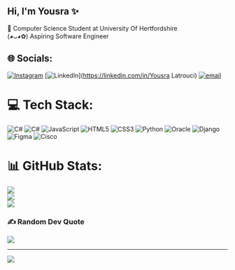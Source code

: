 ## Hi, I'm Yousra ✨

📖 Computer Science Student at University Of Hertfordshire <br/>
(◕ᴗ◕✿) Aspiring Software Engineer


## 🌐 Socials:
[![Instagram](https://img.shields.io/badge/Instagram-%23E4405F.svg?logo=Instagram&logoColor=white)](https://instagram.com/yousra.y.l) [![LinkedIn](https://img.shields.io/badge/LinkedIn-%230077B5.svg?logo=linkedin&logoColor=white)](https://linkedin.com/in/Yousra Latrouci) [![email](https://img.shields.io/badge/Email-D14836?logo=gmail&logoColor=white)](mailto:yousralatrouci@outlook.com) 

# 💻 Tech Stack:
![C#](https://img.shields.io/badge/c%23-%23239120.svg?style=for-the-badge&logo=csharp&logoColor=white) ![C#](https://img.shields.io/badge/c%23-%23239120.svg?style=for-the-badge&logo=csharp&logoColor=white) ![JavaScript](https://img.shields.io/badge/javascript-%23323330.svg?style=for-the-badge&logo=javascript&logoColor=%23F7DF1E) ![HTML5](https://img.shields.io/badge/html5-%23E34F26.svg?style=for-the-badge&logo=html5&logoColor=white) ![CSS3](https://img.shields.io/badge/css3-%231572B6.svg?style=for-the-badge&logo=css3&logoColor=white) ![Python](https://img.shields.io/badge/python-3670A0?style=for-the-badge&logo=python&logoColor=ffdd54) ![Oracle](https://img.shields.io/badge/Oracle-F80000?style=for-the-badge&logo=oracle&logoColor=white) ![Django](https://img.shields.io/badge/django-%23092E20.svg?style=for-the-badge&logo=django&logoColor=white) ![Figma](https://img.shields.io/badge/figma-%23F24E1E.svg?style=for-the-badge&logo=figma&logoColor=white) ![Cisco](https://img.shields.io/badge/cisco-%23049fd9.svg?style=for-the-badge&logo=cisco&logoColor=black)
# 📊 GitHub Stats:
![](https://github-readme-stats.vercel.app/api?username=yousra-y-l&theme=date_night&hide_border=false&include_all_commits=false&count_private=false)<br/>
![](https://nirzak-streak-stats.vercel.app/?user=yousra-y-l&theme=date_night&hide_border=false)<br/>
![](https://github-readme-stats.vercel.app/api/top-langs/?username=yousra-y-l&theme=date_night&hide_border=false&include_all_commits=false&count_private=false&layout=compact)

### ✍️ Random Dev Quote
![](https://quotes-github-readme.vercel.app/api?type=horizontal&theme=radical)

---
[![](https://visitcount.itsvg.in/api?id=yousra-y-l&icon=3&color=4)](https://visitcount.itsvg.in)

<!-- Proudly created with GPRM ( https://gprm.itsvg.in ) -->


